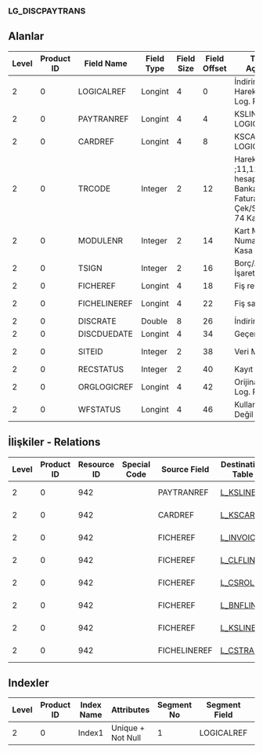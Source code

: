### LG_DISCPAYTRANS

## Alanlar

**Level**|**Product ID**|**Field Name**|**Field Type**|**Field Size**|**Field Offset**|**Türkçe Açıklama**|**Expression**
-----|-----|-----|-----|-----|-----|-----|-----
2|0|LOGICALREF|Longint|4|0|İndirim Ödeme Hareketleri Log. Ref.|DISCPAYTRANS Logical Reference
2|0|PAYTRANREF|Longint|4|4|KSLINES LOGICALREF|KSLINES LOGICALREF
2|0|CARDREF|Longint|4|8|KSCARD LOGICALREF|KSCARD LOGICALREF
2|0|TRCODE|Integer|2|12|Hareket türü ;11,12 :Cari hesap,;21-22: Banka;31-39: Fatura,;61-64 : Çek/Senet,;71-74 Kasa|Transaction Type ;11,12: AR/AP;21-22: Bank;31-39: Invoice;61-64: Check/P.Notes;71-74: Safe Deposit
2|0|MODULENR|Integer|2|14|Kart Modül Numarası ; 10 Kasa|Card Module Number ;10: Safe Deposit
2|0|TSIGN|Integer|2|16|Borç/Alacak İşareti|Debit / Credit Sign
2|0|FICHEREF|Longint|4|18|Fiş ref.|Voucher Reference
2|0|FICHELINEREF|Longint|4|22|Fiş satırı ref.|Voucher Line Reference
2|0|DISCRATE|Double|8|26|İndirim Oranı|Discount Rate
2|0|DISCDUEDATE|Longint|4|34|Geçerlilik tarihi|Validity Date
2|0|SITEID|Integer|2|38|Veri Merkezi|Data Processing Site
2|0|RECSTATUS|Integer|2|40|Kayıt Durumu|Record Status
2|0|ORGLOGICREF|Longint|4|42|Orijinal Kayıt Log. Ref.|Original Record Logical Reference
2|0|WFSTATUS|Longint|4|46|Kullanımda Değil|No In Use

## İlişkiler - Relations
**Level**|**Product ID**|**Resource ID**|**Special Code**|**Source Field**|**Destination Table**|**Destination Field**|**Relation Type**|**Extra Condition**
-----|-----|-----|-----|-----|-----|-----|-----|-----
2|0|942||PAYTRANREF|[L_KSLINES](../L_KSLINES "L_KSLINES")|LOGICALREF|one-to-one|
2|0|942||CARDREF|[L_KSCARD](../L_KSCARD "L_KSCARD")|LOGICALREF|one-to-one|
2|0|942||FICHEREF|[L_INVOICE](../L_INVOICE "L_INVOICE")|LOGICALREF|one-to-one|MODULENR=4 and TRCODE=INVOICE.TRCODE
2|0|942||FICHEREF|[L_CLFLINE](../L_CLFLINE "L_CLFLINE")|LOGICALREF|one-to-one|MODULENR=5 AND TRCODE=CLFLINE.TRCODE
2|0|942||FICHEREF|[L_CSROLL](../L_CSROLL "L_CSROLL")|LOGICALREF|one-to-one|MODULENR=6 AND TRCODE=CSROLL.TRCODE
2|0|942||FICHEREF|[L_BNFLINE](../L_BNFLINE "L_BNFLINE")|LOGICALREF|one-to-one|MODULENR=7
2|0|942||FICHEREF|[L_KSLINES](../L_KSLINES "L_KSLINES")|LOGICALREF|one-to-one|MODULENR=10
2|0|942||FICHELINEREF|[L_CSTRANS](../L_CSTRANS "L_CSTRANS")|LOGICALREF|one-to-one|MODULENR=6

## Indexler
**Level**|**Product ID**|**Index Name**|**Attributes**|**Segment No**|**Segment Field**|**Sense**
-----|-----|-----|-----|-----|-----|-----
2|0|Index1|Unique + Not Null|1|LOGICALREF|Ascending
